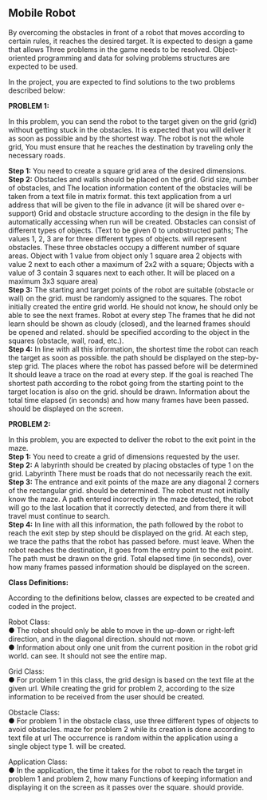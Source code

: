 ## Mobile Robot

By overcoming the obstacles in front of a robot that moves according to certain rules, it reaches the desired target. It is expected to design a game that allows Three problems in the game
needs to be resolved. Object-oriented programming and data for solving problems
structures are expected to be used.

In the project, you are expected to find solutions to the two problems described below:

**PROBLEM 1:**  

In this problem, you can send the robot to the target given on the grid (grid) without getting stuck in the obstacles.
It is expected that you will deliver it as soon as possible and by the shortest way. The robot is not the whole grid,
You must ensure that he reaches the destination by traveling only the necessary roads.

**Step 1:** You need to create a square grid area of the desired dimensions.  
**Step 2:** Obstacles and walls should be placed on the grid. Grid size, number of obstacles, and
The location information content of the obstacles will be taken from a text file in matrix format. this text
application from a url address that will be given to the file in advance (it will be shared over e-support)
Grid and obstacle structure according to the design in the file by automatically accessing when run
will be created. Obstacles can consist of different types of objects. (Text to be given
0 to unobstructed paths; The values 1, 2, 3 are for three different types of objects.
will represent obstacles. These three obstacles occupy a different number of square areas.
Object with 1 value from object only 1 square area 2 objects with value 2 next to each other
a maximum of 2x2 with a square; Objects with a value of 3 contain 3 squares next to each other.
It will be placed on a maximum 3x3 square area)  
**Step 3:** The starting and target points of the robot are suitable (obstacle or wall) on the grid.
must be randomly assigned to the squares. The robot initially created the entire grid world.
He should not know, he should only be able to see the next frames. Robot at every step
The frames that he did not learn should be shown as cloudy (closed), and the learned frames should be opened and related.
should be specified according to the object in the squares (obstacle, wall, road, etc.).  
**Step 4:** In line with all this information, the shortest time the robot can reach the target as soon as possible.
the path should be displayed on the step-by-step grid. The places where the robot has passed before will be determined
It should leave a trace on the road at every step. If the goal is reached
The shortest path according to the robot going from the starting point to the target location is also on the grid.
should be drawn. Information about the total time elapsed (in seconds) and how many frames have been passed.
should be displayed on the screen.

**PROBLEM 2:**  

In this problem, you are expected to deliver the robot to the exit point in the maze.  
**Step 1:** You need to create a grid of dimensions requested by the user.  
**Step 2:** A labyrinth should be created by placing obstacles of type 1 on the grid. Labyrinth
There must be roads that do not necessarily reach the exit.  
**Step 3:** The entrance and exit points of the maze are any diagonal 2 corners of the rectangular grid.
should be determined. The robot must not initially know the maze. A path entered incorrectly in the maze
detected, the robot will go to the last location that it correctly detected, and from there it will travel
must continue to search.  
**Step 4:** In line with all this information, the path followed by the robot to reach the exit step by step
should be displayed on the grid. At each step, we trace the paths that the robot has passed before.
must leave. When the robot reaches the destination, it goes from the entry point to the exit point.
The path must be drawn on the grid. Total elapsed time (in seconds), over how many frames
passed information should be displayed on the screen.  

**Class Definitions:**

According to the definitions below, classes are expected to be created and coded in the project.

Robot Class:  
● The robot should only be able to move in the up-down or right-left direction, and in the diagonal direction.
should not move.  
● Information about only one unit from the current position in the robot grid world.
can see. It should not see the entire map.

Grid Class:  
● For problem 1 in this class, the grid design is based on the text file at the given url.
While creating the grid for problem 2, according to the size information to be received from the user
should be created.

Obstacle Class:  
● For problem 1 in the obstacle class, use three different types of objects to avoid obstacles.
maze for problem 2 while its creation is done according to text file at url
The occurrence is random within the application using a single object type 1.
will be created.

Application Class:  
● In the application, the time it takes for the robot to reach the target in problem 1 and problem 2, how many
Functions of keeping information and displaying it on the screen as it passes over the square.
should provide.
